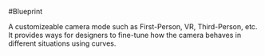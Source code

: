 #Blueprint 

A customizeable camera mode such as First-Person, VR, Third-Person, etc. It provides ways for designers to fine-tune how the camera behaves in different situations using curves.